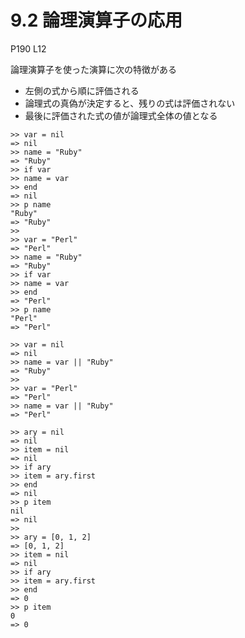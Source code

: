 # 9.2 論理演算子の応用

P190 L12

論理演算子を使った演算に次の特徴がある

- 左側の式から順に評価される
- 論理式の真偽が決定すると、残りの式は評価されない
- 最後に評価された式の値が論理式全体の値となる

```
>> var = nil
=> nil
>> name = "Ruby"
=> "Ruby"
>> if var
>> name = var
>> end
=> nil
>> p name
"Ruby"
=> "Ruby"
>> 
>> var = "Perl"
=> "Perl"
>> name = "Ruby"
=> "Ruby"
>> if var
>> name = var
>> end
=> "Perl"
>> p name
"Perl"
=> "Perl"
```

```
>> var = nil
=> nil
>> name = var || "Ruby"
=> "Ruby"
>> 
>> var = "Perl"
=> "Perl"
>> name = var || "Ruby"
=> "Perl"
```

```
>> ary = nil
=> nil
>> item = nil
=> nil
>> if ary
>> item = ary.first
>> end
=> nil
>> p item
nil
=> nil
>> 
>> ary = [0, 1, 2]
=> [0, 1, 2]
>> item = nil
=> nil
>> if ary
>> item = ary.first
>> end
=> 0
>> p item
0
=> 0
```

